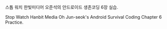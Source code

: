 스톱 워치 한빛미디어 오준석의 안드로이드 생존코딩 6장 실습.

Stop Watch Hanbit Media Oh Jun-seok's Android Survival Coding Chapter 6 Practice.
